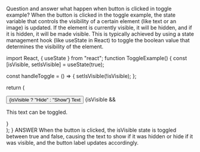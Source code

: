 Question and answer
what happen when button is clicked in toggle example?
When the button is clicked in the toggle example, the state variable that controls the visibility of a certain element (like text or an image) is updated. If the element is currently visible, it will be hidden, and if it is hidden, it will be made visible. This is typically achieved by using a state management hook (like useState in React) to toggle the boolean value that determines the visibility of the element.

import React, { useState } from "react";
function ToggleExample() {
  const [isVisible, setIsVisible] = useState(true);

  const handleToggle = () => {
    setIsVisible(!isVisible);
  };

  return (
    <div>
      <button onClick={handleToggle}>{isVisible ? "Hide" : "Show"} Text</button>
      {isVisible && <p>This text can be toggled.</p>}
    </div>
  );
}
ANSWER
When the button is clicked, the isVisible state is toggled between true and false, causing the text to show if it was hidden or hide if it was visible, and the button label updates accordingly.
